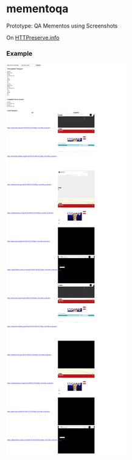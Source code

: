 # mementoqa

Prototype: QA Mementos using Screenshots

On [HTTPreserve.info](http://httpreserve.info:8080/)

### Example

<img id="logo" src="https://github.com/httpreserve/mementoqa/raw/master/src/sample.png" alt="mementoqa"/>
